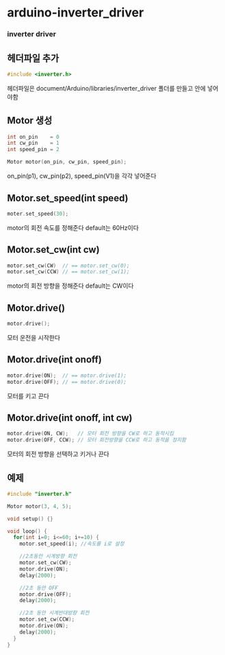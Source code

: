 # arduino-inverter_driver
### inverter driver

## 헤더파일 추가
~~~c++
#include <inverter.h>
~~~
헤더파일은 document/Arduino/libraries/inverter_driver 폴더를 만들고 안에 넣어야함

## Motor 생성
~~~c++
int on_pin    = 0
int cw_pin    = 1
int speed_pin = 2

Motor motor(on_pin, cw_pin, speed_pin);
~~~
on_pin(p1), cw_pin(p2), speed_pin(V1)을 각각 넣어준다

## Motor.set_speed(int speed)
~~~c++
moter.set_speed(30);
~~~
motor의 회전 속도를 정해준다
default는 60Hz이다

## Motor.set_cw(int cw)
~~~c++
motor.set_cw(CW)  // == motor.set_cw(0);
motor.set_cw(CCW) // == motor.set_cw(1);
~~~
motor의 회전 방향을 정해준다
default는 CW이다

## Motor.drive()
~~~c++
motor.drive();
~~~
모터 운전을 시작한다

## Motor.drive(int onoff)
~~~c++
motor.drive(ON);  // == motor.drive(1);
motor.drive(OFF); // == motor.drive(0);
~~~
모터를 키고 끈다

## Motor.drive(int onoff, int cw)
~~~c++
motor.drive(ON, CW);   // 모터 회전 방향을 CW로 하고 동작시킴
motor.drive(OFF, CCW); // 모터 회전방향을 CCW로 하고 동작을 정지함
~~~
모터의 회전 방향을 선택하고 키거나 끈다

## 예제
~~~c++
#include "inverter.h"

Motor motor(3, 4, 5);

void setup() {}

void loop() {
  for(int i=0; i<=60; i+=10) {
    motor.set_speed(i); //속도를 i로 설정

    //2초동안 시계방향 회전
    motor.set_cw(CW); 
    motor.drive(ON);
    delay(2000);

    //2초 동안 OFF
    motor.drive(OFF);
    delay(2000);

    //2초 동안 시계반대방향 회전
    motor.set_cw(CCW);
    motor.drive(ON);
    delay(2000);
  }
}
~~~
